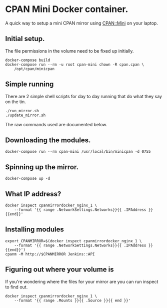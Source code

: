 # CPAN Mini Docker container.

A quick way to setup a mini CPAN mirror using [CPAN::Mini](https://metacpan.org/pod/CPAN::Mini)
on your laptop.

## Initial setup.

The file permissions in the volume need to be fixed up initially.

    docker-compose build
    docker-compose run --rm -u root cpan-mini chown -R cpan.cpan \
        /opt/cpan/minicpan

## Simple running

There are 2 simple shell scripts for day to day running that do
what they say on the tin.

    ./run_mirror.sh
    ./update_mirror.sh

The raw commands used are documented below.

## Downloading the modules.

    docker-compose run --rm cpan-mini /usr/local/bin/minicpan -d 0755

## Spinning up the mirror.

    docker-compose up -d

## What IP address?

    docker inspect cpanmirrordocker_nginx_1 \
        --format '{{ range .NetworkSettings.Networks}}{{ .IPAddress }}{{end}}'

## Installing modules

    export CPANMIRROR=$(docker inspect cpanmirrordocker_nginx_1 \
        --format '{{ range .NetworkSettings.Networks}}{{ .IPAddress }}{{end}}')
    cpanm -M http://$CPANMIRROR Jenkins::API

## Figuring out where your volume is

If you're wondering where the files for your mirror are you can run inspect 
to find out.

    docker inspect cpanmirrordocker_nginx_1 \
        --format '{{ range .Mounts }}{{ .Source }}{{ end }}'
